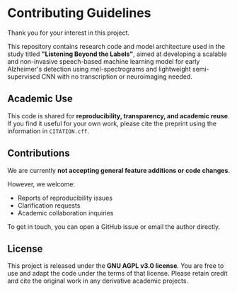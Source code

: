 # Contributing Guidelines

Thank you for your interest in this project.

This repository contains research code and model architecture used in the study titled **"Listening Beyond the Labels"**, aimed at developing a scalable and non-invasive speech-based machine learning model for early Alzheimer's detection using mel-spectrograms and lightweight semi-supervised CNN with no transcription or neuroimaging needed.

## Academic Use

This code is shared for **reproducibility, transparency, and academic reuse**. If you find it useful for your own work, please cite the preprint using the information in `CITATION.cff`.

## Contributions

We are currently **not accepting general feature additions or code changes**.

However, we welcome:

- Reports of reproducibility issues
- Clarification requests
- Academic collaboration inquiries

To get in touch, you can open a GitHub issue or email the author directly.

## License

This project is released under the **GNU AGPL v3.0 license**. You are free to use and adapt the code under the terms of that license. Please retain credit and cite the original work in any derivative academic projects.

